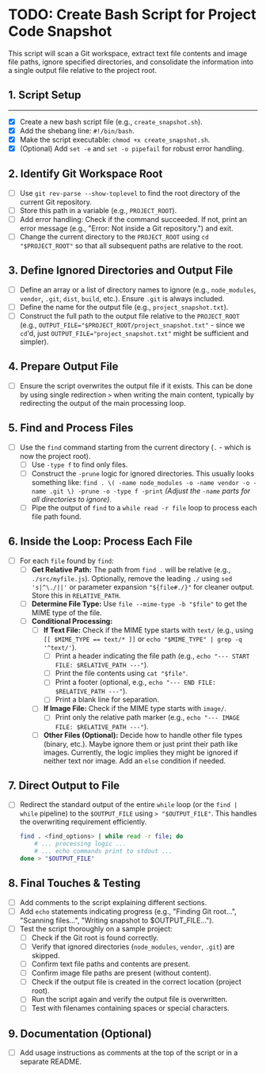 # TODO: Create Bash Script for Project Code Snapshot

This script will scan a Git workspace, extract text file contents and image file paths, ignore specified directories, and consolidate the information into a single output file relative to the project root.

## 1. Script Setup
****
-   [x] Create a new bash script file (e.g., `create_snapshot.sh`).
-   [x] Add the shebang line: `#!/bin/bash`.
-   [x] Make the script executable: `chmod +x create_snapshot.sh`.
-   [x] (Optional) Add `set -e` and `set -o pipefail` for robust error handling.

## 2. Identify Git Workspace Root

-   [ ] Use `git rev-parse --show-toplevel` to find the root directory of the current Git repository.
-   [ ] Store this path in a variable (e.g., `PROJECT_ROOT`).
-   [ ] Add error handling: Check if the command succeeded. If not, print an error message (e.g., "Error: Not inside a Git repository.") and exit.
-   [ ] Change the current directory to the `PROJECT_ROOT` using `cd "$PROJECT_ROOT"` so that all subsequent paths are relative to the root.

## 3. Define Ignored Directories and Output File

-   [ ] Define an array or a list of directory names to ignore (e.g., `node_modules`, `vendor`, `.git`, `dist`, `build`, etc.). Ensure `.git` is always included.
-   [ ] Define the name for the output file (e.g., `project_snapshot.txt`).
-   [ ] Construct the full path to the output file relative to the `PROJECT_ROOT` (e.g., `OUTPUT_FILE="$PROJECT_ROOT/project_snapshot.txt"` - since we `cd`'d, just `OUTPUT_FILE="project_snapshot.txt"` might be sufficient and simpler).

## 4. Prepare Output File

-   [ ] Ensure the script overwrites the output file if it exists. This can be done by using single redirection `>` when writing the main content, typically by redirecting the output of the main processing loop.

## 5. Find and Process Files

-   [ ] Use the `find` command starting from the current directory (`.` - which is now the project root).
    -   [ ] Use `-type f` to find only files.
    -   [ ] Construct the `-prune` logic for ignored directories. This usually looks something like:
        `find . \( -name node_modules -o -name vendor -o -name .git \) -prune -o -type f -print`
        *(Adjust the `-name` parts for all directories to ignore)*.
    -   [ ] Pipe the output of `find` to a `while read -r file` loop to process each file path found.

## 6. Inside the Loop: Process Each File

-   [ ] For each `file` found by `find`:
    -   [ ] **Get Relative Path:** The path from `find .` will be relative (e.g., `./src/myfile.js`). Optionally, remove the leading `./` using `sed 's|^\./||'` or parameter expansion `"${file#./}"` for cleaner output. Store this in `RELATIVE_PATH`.
    -   [ ] **Determine File Type:** Use `file --mime-type -b "$file"` to get the MIME type of the file.
    -   [ ] **Conditional Processing:**
        -   [ ] **If Text File:** Check if the MIME type starts with `text/` (e.g., using `[[ $MIME_TYPE == text/* ]]` or `echo "$MIME_TYPE" | grep -q '^text/'`).
            -   [ ] Print a header indicating the file path (e.g., `echo "--- START FILE: $RELATIVE_PATH ---"`).
            -   [ ] Print the file contents using `cat "$file"`.
            -   [ ] Print a footer (optional, e.g., `echo "--- END FILE: $RELATIVE_PATH ---"`).
            -   [ ] Print a blank line for separation.
        -   [ ] **If Image File:** Check if the MIME type starts with `image/`.
            -   [ ] Print only the relative path marker (e.g., `echo "--- IMAGE FILE: $RELATIVE_PATH ---"`).
        -   [ ] **Other Files (Optional):** Decide how to handle other file types (binary, etc.). Maybe ignore them or just print their path like images. Currently, the logic implies they might be ignored if neither text nor image. Add an `else` condition if needed.

## 7. Direct Output to File

-   [ ] Redirect the standard output of the entire `while` loop (or the `find | while` pipeline) to the `$OUTPUT_FILE` using `> "$OUTPUT_FILE"`. This handles the overwriting requirement efficiently.
    ```bash
    find . <find_options> | while read -r file; do
        # ... processing logic ...
        # ... echo commands print to stdout ...
    done > "$OUTPUT_FILE"
    ```

## 8. Final Touches & Testing

-   [ ] Add comments to the script explaining different sections.
-   [ ] Add `echo` statements indicating progress (e.g., "Finding Git root...", "Scanning files...", "Writing snapshot to $OUTPUT_FILE...").
-   [ ] Test the script thoroughly on a sample project:
    -   [ ] Check if the Git root is found correctly.
    -   [ ] Verify that ignored directories (`node_modules`, `vendor`, `.git`) are skipped.
    -   [ ] Confirm text file paths and contents are present.
    -   [ ] Confirm image file paths are present (without content).
    -   [ ] Check if the output file is created in the correct location (project root).
    -   [ ] Run the script again and verify the output file is overwritten.
    -   [ ] Test with filenames containing spaces or special characters.

## 9. Documentation (Optional)

-   [ ] Add usage instructions as comments at the top of the script or in a separate README.